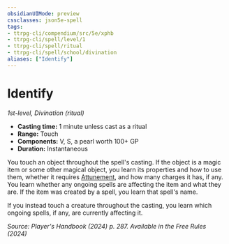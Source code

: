 ```yaml
---
obsidianUIMode: preview
cssclasses: json5e-spell
tags:
- ttrpg-cli/compendium/src/5e/xphb
- ttrpg-cli/spell/level/1
- ttrpg-cli/spell/ritual
- ttrpg-cli/spell/school/divination
aliases: ["Identify"]
---
```

# Identify
*1st-level, Divination (ritual)*  

- **Casting time:** 1 minute unless cast as a ritual
- **Range:** Touch
- **Components:** V, S, a pearl worth 100+ GP
- **Duration:** Instantaneous

You touch an object throughout the spell's casting. If the object is a magic item or some other magical object, you learn its properties and how to use them, whether it requires [Attunement](attunement-xphb.md), and how many charges it has, if any. You learn whether any ongoing spells are affecting the item and what they are. If the item was created by a spell, you learn that spell's name.

If you instead touch a creature throughout the casting, you learn which ongoing spells, if any, are currently affecting it.

*Source: Player's Handbook (2024) p. 287. Available in the Free Rules (2024)*